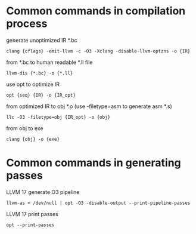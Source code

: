 # Common commands in compilation process
generate unoptimized IR *.bc
```
clang {cflags} -emit-llvm -c -O3 -Xclang -disable-llvm-optzns -o {IR}
```
from *.bc to human readable *.ll file
```
llvm-dis {*.bc} -o {*.ll}
```
use opt to optimize IR
```
opt {seq} {IR} -o {IR_opt}
```
from optimized IR to obj *.o (use -filetype=asm to generate asm *.s)
```
llc -O3 -filetype=obj {IR_opt} -o {obj}
```
from obj to exe
```
clang {obj} -o {exe}
```

# Common commands in generating passes
LLVM 17 generate O3 pipeline
```shell
llvm-as < /dev/null | opt -O3 -disable-output --print-pipeline-passes
```
LLVM 17 print passes
```shell
opt --print-passes
```
